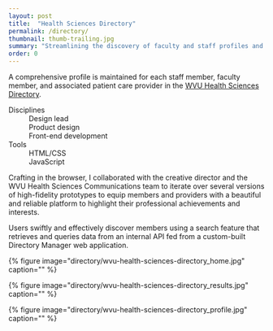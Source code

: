 ```yaml
---
layout: post
title:  "Health Sciences Directory"
permalink: /directory/
thumbnail: thumb-trailing.jpg
summary: "Streamlining the discovery of faculty and staff profiles and achievements."
order: 0
---
```


A comprehensive profile is maintained for each staff member, faculty member, and associated patient care provider in the [WVU Health Sciences Directory](https://directory.hsc.wvu.edu/). 

<dl class="meta">
    <div>
        <dt>Disciplines</dt>
        <dd>Design lead</dd>
        <dd>Product design</dd>
        <dd>Front-end development</dd>
    </div>
    <div>
        <dt>Tools</dt>
        <dd>HTML/CSS</dd>
        <dd>JavaScript</dd>
    </div>
    <!-- <div>
        <dt>Timeline</dt>
        <dd>March 2020</dd>
    </div> -->
</dl>

Crafting in the browser, I collaborated with the creative director and the WVU Health Sciences Communications team to iterate over several versions of high-fidelity prototypes to equip members and providers with a beautiful and reliable platform to highlight their professional achievements and interests.

Users swiftly and effectively discover members using a search feature that retrieves and queries data from an internal API fed from a custom-built Directory Manager web application.

{% figure image="directory/wvu-health-sciences-directory_home.jpg" caption="" %}

{% figure image="directory/wvu-health-sciences-directory_results.jpg" caption="" %}

{% figure image="directory/wvu-health-sciences-directory_profile.jpg" caption="" %}
